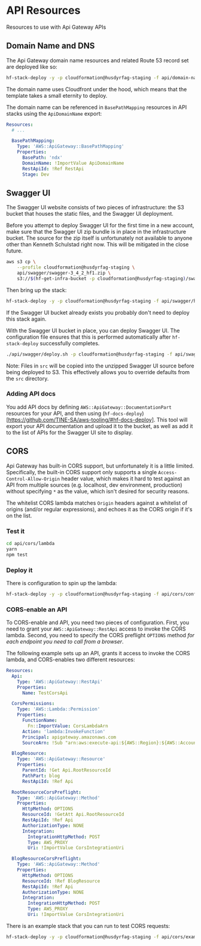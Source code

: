 # API Resources

Resources to use with Api Gateway APIs

<a id="dns"></a>
## Domain Name and DNS

The Api Gateway domain name resources and related Route 53 record set are
deployed like so:

```sh
hf-stack-deploy -y -p cloudformation@husdyrfag-staging -f api/domain-name/husdyrfag-api.json
```

The domain name uses Cloudfront under the hood, which means that the template
takes a small eternity to deploy.

The domain name can be referenced in `BasePathMapping` resources in API stacks
using the `ApiDomainName` export:

```yml
Resources:
  # ...

  BasePathMapping:
    Type: 'AWS::ApiGateway::BasePathMapping'
    Properties:
      BasePath: 'ndx'
      DomainName: !ImportValue ApiDomainName
      RestApiId: !Ref RestApi
      Stage: Dev
```

<a id="swagger"></a>
## Swagger UI

The Swagger UI website consists of two pieces of infrastructure: the S3 bucket
that houses the static files, and the Swagger UI deployment.

Before you attempt to deploy Swagger UI for the first time in a new account,
make sure that the Swagger UI zip bundle is in place in the infrastructure
bucket. The source for the zip itself is unfortunately not available to anyone
other than Kenneth Schulstad right now. This will be mitigated in the close
future.

```sh
aws s3 cp \
    --profile cloudformation@husdyrfag-staging \
    api/swagger/swagger-3_4_2_hf1.zip \
    s3://$(hf-get-infra-bucket -p cloudformation@husdyrfag-staging)/swagger/swagger-3_4_2_hf1.zip
```

Then bring up the stack:

```sh
hf-stack-deploy -y -p cloudformation@husdyrfag-staging -f api/swagger/husdyrfag-swagger-ui.json
```

If the Swagger UI bucket already exists you probably don't need to deploy this
stack again.

With the Swagger UI bucket in place, you can deploy Swagger UI. The
configuration file ensures that this is performed automatically after
`hf-stack-deploy` successfully completes.

```sh
./api/swagger/deploy.sh -p cloudformation@husdyrfag-staging -f api/swagger/husdyrfag-swagger-ui.json
```

Note: Files in `src` will be copied into the unzipped Swagger UI source before
being deployed to S3. This effectively allows you to override defaults from the
`src` directory.

### Adding API docs

You add API docs by defining `AWS::ApiGateway::DocumentationPart` resources for
your API, and then using
(`hf-docs-deploy`)[https://github.com/TINE-SA/aws-tooling/#hf-docs-deploy]. This
tool will export your API documentation and upload it to the bucket, as well as
add it to the list of APIs for the Swagger UI site to display.

<a id="cors"></a>
## CORS

Api Gateway has built-in CORS support, but unfortunately it is a little limited.
Specifically, the built-in CORS support only supports a single
`Access-Control-Allow-Origin` header value, which makes it hard to test against
an API from multiple sources (e.g. localhost, dev environment, production)
without specifying `*` as the value, which isn't desired for security reasons.

The whitelist CORS lambda matches `Origin` headers against a whitelist of
origins (and/or regular expressions), and echoes it as the CORS origin if it's
on the list.

### Test it

```sh
cd api/cors/lambda
yarn
npm test
```

### Deploy it

There is configuration to spin up the lambda:

```sh
hf-stack-deploy -y -p cloudformation@husdyrfag-staging -f api/cors/config.json
```

### CORS-enable an API

To CORS-enable and API, you need two pieces of configuration. First, you need to
grant your `AWS::ApiGateway::RestApi` access to invoke the CORS lambda. Second,
you need to specify the CORS preflight `OPTIONS` method _for each endpoint you
need to call from a browser_.

The following example sets up an API, grants it access to invoke the CORS
lambda, and CORS-enables two different resources:

```yml
Resources:
  Api:
    Type: 'AWS::ApiGateway::RestApi'
    Properties:
      Name: TestCorsApi

  CorsPermissions:
    Type: 'AWS::Lambda::Permission'
    Properties:
      FunctionName:
        Fn::ImportValue: CorsLambdaArn
      Action: 'lambda:InvokeFunction'
      Principal: apigateway.amazonaws.com
      SourceArn: !Sub "arn:aws:execute-api:${AWS::Region}:${AWS::AccountId}:${Api}/*/*"

  BlogResource:
    Type: 'AWS::ApiGateway::Resource'
    Properties:
      ParentId: !Get Api.RootResourceId
      PathPart: blog
      RestApiId: !Ref Api

  RootResourceCorsPreflight:
    Type: 'AWS::ApiGateway::Method'
    Properties:
      HttpMethod: OPTIONS
      ResourceId: !GetAtt Api.RootResourceId
      RestApiId: !Ref Api
      AuthorizationType: NONE
      Integration:
        IntegrationHttpMethod: POST
        Type: AWS_PROXY
        Uri: !ImportValue CorsIntegrationUri

  BlogResourceCorsPreflight:
    Type: 'AWS::ApiGateway::Method'
    Properties:
      HttpMethod: OPTIONS
      ResourceId: !Ref BlogResource
      RestApiId: !Ref Api
      AuthorizationType: NONE
      Integration:
        IntegrationHttpMethod: POST
        Type: AWS_PROXY
        Uri: !ImportValue CorsIntegrationUri
```

There is an example stack that you can run to test CORS requests:

```sh
hf-stack-deploy -y -p cloudformation@husdyrfag-staging -f api/cors/example.json
```
